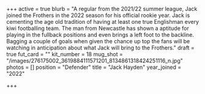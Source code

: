 +++
active = true
blurb = "A regular from the 2021/22 summer league, Jack joined the Frothers in the 2022 season for his official rookie year. Jack is cementing the age old tradition of having at least one true Englishman every kiwi footballing team. The man from Newcastle has shown a aptitude for playing in the fullback positions and even brings a left foot to the backline. Bagging a couple of goals when given the chance up top the fans will be watching in anticipation about what Jack will bring to the Frothers."
draft = true
fut_card = ""
kit_number = 18
mug_shot = "/images/276175002_3619884111571201_8134861318424251116_n.jpg"
photos = []
position = "Defender"
title = "Jack Hayden"
year_joined = "2022"

+++
